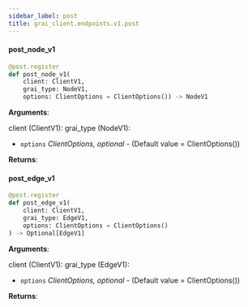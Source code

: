 ```yaml
---
sidebar_label: post
title: grai_client.endpoints.v1.post
---
```


#### post\_node\_v1

```python
@post.register
def post_node_v1(
    client: ClientV1,
    grai_type: NodeV1,
    options: ClientOptions = ClientOptions()) -> NodeV1
```

**Arguments**:

  client (ClientV1):
  grai_type (NodeV1):
- `options` _ClientOptions, optional_ - (Default value = ClientOptions())


**Returns**:



#### post\_edge\_v1

```python
@post.register
def post_edge_v1(
    client: ClientV1,
    grai_type: EdgeV1,
    options: ClientOptions = ClientOptions()
) -> Optional[EdgeV1]
```

**Arguments**:

  client (ClientV1):
  grai_type (EdgeV1):
- `options` _ClientOptions, optional_ - (Default value = ClientOptions())


**Returns**:
